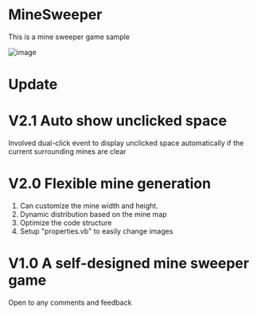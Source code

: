 # MineSweeper
This is a mine sweeper game sample

![image](https://github.com/baiye225/MineSweeper/assets/12750766/93164deb-2639-4179-ad10-69a5e3a94f27)

# Update
# V2.1 Auto show unclicked space
Involved dual-click event to display unclicked space automatically if the current surrounding mines are clear

# V2.0 Flexible mine generation
1. Can customize the mine width and height.
2. Dynamic distribution based on the mine map
3. Optimize the code structure
4. Setup "properties.vb" to easily change images

# V1.0 A self-designed mine sweeper game
Open to any comments and feedback
